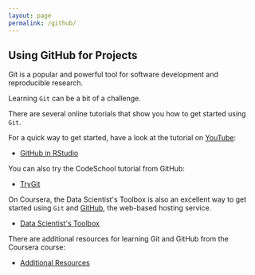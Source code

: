 ```yaml
---
layout: page
permalink: /github/
---	
```


## Using GitHub for Projects

Git is a popular and powerful tool for software development and reproducible research. 

Learning `Git` can be a bit of a challenge. 

There are several online tutorials that show you how to get started using `Git`. 

For a quick way to get started, have a look at the tutorial on [YouTube][]:

* [GitHub in RStudio][]

You can also try the CodeSchool tutorial from GitHub: 

* [TryGit][]

On Coursera, the Data Scientist's Toolbox is also an excellent way to get 
started using `Git` and [GitHub](https://www.github.com), the web-based hosting service.

* [Data Scientist's Toolbox][]

There are additional resources for learning Git and GitHub from the Coursera course: 

* [Additional Resources][]

[YouTube]: https://www.youtube.com
[GitHub in RStudio]: https://youtu.be/uHYcDQDbMY8
[TryGit]: http://try.github.io/
[Data Scientist's Toolbox]: https://www.coursera.org/learn/data-scientists-tools
[Additional Resources]: http://datasciencespecialization.github.io/toolbox/
